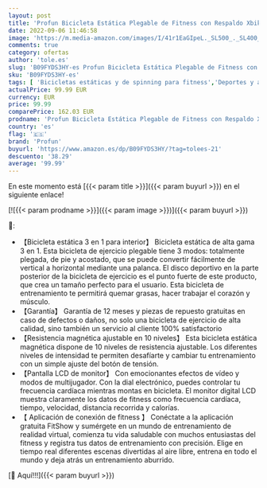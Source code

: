 ```yaml
---
layout: post
title: 'Profun Bicicleta Estática Plegable de Fitness con Respaldo Xbike con App Pantalla LCD 10-Niveles Ajustable para Ejercicio Entrenamiento en Casa.'
date: 2022-09-06 11:46:58
image: 'https://m.media-amazon.com/images/I/41r1EaGIpeL._SL500_._SL400_.jpg'
comments: true
category: ofertas
author: 'tole.es'
slug: 'B09FYDS3HY-es Profun Bicicleta Estática Plegable de Fitness con Respaldo...'
sku: 'B09FYDS3HY-es'
tags: [ 'Bicicletas estáticas y de spinning para fitness','Deportes y aire libre','Fitness y ejercicio','Máquinas de cardio para fitness','bicicleta','profun','🇪🇸', ]
actualPrice: 99.99 EUR
currency: EUR
price: 99.99
comparePrice: 162.03 EUR
prodname: 'Profun Bicicleta Estática Plegable de Fitness con Respaldo Xbike con App Pantalla LCD 10-Niveles Ajustable para Ejercicio Entrenamiento en Casa.'
country: 'es'
flag: '🇪🇸'
brand: 'Profun'
buyurl: 'https://www.amazon.es/dp/B09FYDS3HY/?tag=tolees-21'
descuento: '38.29'
average: '99.99'
---
```


En este momento está [{{< param title >}}]({{< param buyurl >}}) en el siguiente enlace!

[![{{< param prodname >}}]({{< param image >}})]({{< param buyurl >}})

🔎:

- 【Bicicleta estática 3 en 1 para interior】 Bicicleta estática de alta gama 3 en 1. Esta bicicleta de ejercicio plegable tiene 3 modos: totalmente plegada, de pie y acostado, que se puede convertir fácilmente de vertical a horizontal mediante una palanca. El disco deportivo en la parte posterior de la bicicleta de ejercicio es el punto fuerte de este producto, que crea un tamaño perfecto para el usuario. Esta bicicleta de entrenamiento te permitirá quemar grasas, hacer trabajar el corazón y músculo.
- 【Garantía】 Garantía de 12 meses y piezas de repuesto gratuitas en caso de defectos o daños, no solo una bicicleta de ejercicio de alta calidad, sino también un servicio al cliente 100% satisfactorio
- 【Resistencia magnética ajustable en 10 niveles】 Esta bicicleta estática magnética dispone de 10 niveles de resistencia ajustable. Los diferentes niveles de intensidad te permiten desafíarte y cambiar tu entrenamiento con un simple ajuste del botón de tensión.
- 【Pantalla LCD de monitor】 Con emocionantes efectos de vídeo y modos de multijugador. Con la dial electrónico, puedes controlar tu frecuencia cardíaca mientras montas en bicicleta. El monitor digital LCD muestra claramente los datos de fitness como frecuencia cardíaca, tiempo, velocidad, distancia recorrida y calorías.
- 【 Aplicación de conexión de fitness 】 Conéctate a la aplicación gratuita FitShow y sumérgete en un mundo de entrenamiento de realidad virtual, comienza tu vida saludable con muchos entusiastas del fitness y registra tus datos de entrenamiento con precisión. Elige en tiempo real diferentes escenas divertidas al aire libre, entrena en todo el mundo y deja atrás un entrenamiento aburrido.

[🛒 Aquí!!!]({{< param buyurl >}})
